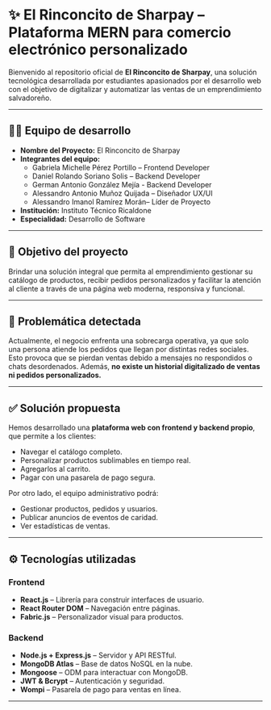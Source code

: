 
# ✨ El Rinconcito de Sharpay – Plataforma MERN para comercio electrónico personalizado

Bienvenido al repositorio oficial de **El Rinconcito de Sharpay**, una solución tecnológica desarrollada por estudiantes apasionados por el desarrollo web con el objetivo de digitalizar y automatizar las ventas de un emprendimiento salvadoreño.

---

## 🧑‍💻 Equipo de desarrollo

- **Nombre del Proyecto:** El Rinconcito de Sharpay
- **Integrantes del equipo:**
  - Gabriela Michelle Pérez Portillo – Frontend Developer
  - Daniel Rolando Soriano Solis – Backend Developer
  - German Antonio González Mejía - Backend Developer
  - Alessandro Antonio Muñoz Quijada – Diseñador UX/UI
  - Alessandro Imanol Ramírez Morán– Líder de Proyecto 
- **Institución:** Instituto Técnico Ricaldone
- **Especialidad:** Desarrollo de Software 

---

## 🎯 Objetivo del proyecto

Brindar una solución integral que permita al emprendimiento gestionar su catálogo de productos, recibir pedidos personalizados y facilitar la atención al cliente a través de una página web moderna, responsiva y funcional.

---

## 🚩 Problemática detectada

Actualmente, el negocio enfrenta una sobrecarga operativa, ya que solo una persona atiende los pedidos que llegan por distintas redes sociales. Esto provoca que se pierdan ventas debido a mensajes no respondidos o chats desordenados. Además, **no existe un historial digitalizado de ventas ni pedidos personalizados.**

---

## ✅ Solución propuesta

Hemos desarrollado una **plataforma web con frontend y backend propio**, que permite a los clientes:

- Navegar el catálogo completo.
- Personalizar productos sublimables en tiempo real.
- Agregarlos al carrito.
- Pagar con una pasarela de pago segura.

Por otro lado, el equipo administrativo podrá:

- Gestionar productos, pedidos y usuarios.
- Publicar anuncios de eventos de caridad.
- Ver estadísticas de ventas.

---

## ⚙️ Tecnologías utilizadas

### Frontend
- **React.js** – Librería para construir interfaces de usuario.
- **React Router DOM** – Navegación entre páginas.
- **Fabric.js** – Personalizador visual para productos.

### Backend
- **Node.js + Express.js** – Servidor y API RESTful.
- **MongoDB Atlas** – Base de datos NoSQL en la nube.
- **Mongoose** – ODM para interactuar con MongoDB.
- **JWT & Bcrypt** – Autenticación y seguridad.
- **Wompi** – Pasarela de pago para ventas en línea.

---

